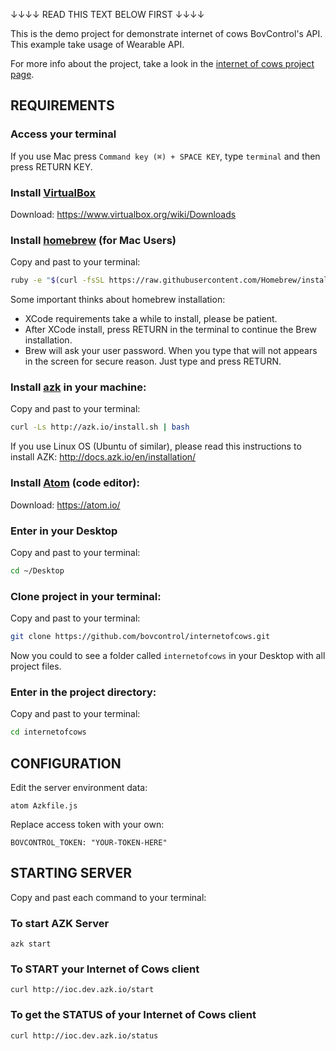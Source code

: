↓↓↓↓ READ THIS TEXT BELOW FIRST    ↓↓↓↓

This is the demo project for demonstrate internet of cows BovControl's API. This example take usage of Wearable API.

For more info about the project, take a look in the [internet of cows project page](http://internetofcows.org).


## REQUIREMENTS
### Access your terminal
If you use Mac press ``Command key (⌘) + SPACE KEY``, type ``terminal`` and then press RETURN KEY.

### Install [VirtualBox](https://www.virtualbox.org)
Download: https://www.virtualbox.org/wiki/Downloads

### Install [homebrew](http://brew.sh) (for Mac Users)
Copy and past to your terminal:

```bash
ruby -e "$(curl -fsSL https://raw.githubusercontent.com/Homebrew/install/master/install)"
```

Some important thinks about homebrew installation:

- XCode requirements take a while to install, please be patient.
- After XCode install, press RETURN in the terminal to continue the Brew installation.
- Brew will ask your user password. When you type that will not appears in the screen for secure reason. Just type and press RETURN.

### Install [azk](http://docs.azk.io/en/installation/) in your machine:
Copy and past to your terminal:

```bash
curl -Ls http://azk.io/install.sh | bash
```

If you use Linux OS (Ubuntu of similar), please read this instructions to install AZK: http://docs.azk.io/en/installation/

### Install [Atom](https://atom.io/) (code editor):
Download: https://atom.io/

### Enter in your Desktop
Copy and past to your terminal:

```bash
cd ~/Desktop
```


### Clone project in your terminal:
Copy and past to your terminal:

```bash
git clone https://github.com/bovcontrol/internetofcows.git
```

Now you could to see a folder called ```internetofcows``` in your Desktop with all project files.

### Enter in the project directory:
Copy and past to your terminal:

```bash
cd internetofcows
```

## CONFIGURATION

Edit the server environment data:
```shell
atom Azkfile.js
```

Replace access token with your own:

```
BOVCONTROL_TOKEN: "YOUR-TOKEN-HERE"
```

## STARTING SERVER

Copy and past each command to your terminal:

### To start AZK Server
```shell
azk start
```

### To START your Internet of Cows client
```shell
curl http://ioc.dev.azk.io/start
```

### To get the STATUS of your Internet of Cows client
```shell
curl http://ioc.dev.azk.io/status
```
